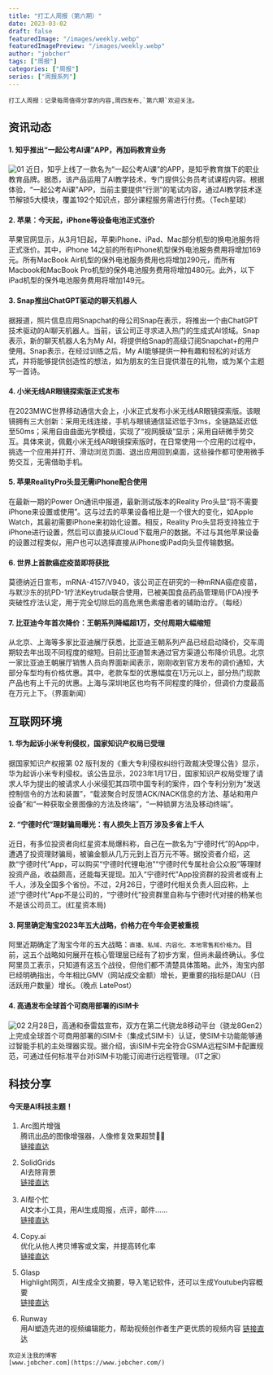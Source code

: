 ```yaml
---
title: "打工人周报（第六期）"
date: 2023-03-02
draft: false
featuredImage: "/images/weekly.webp"
featuredImagePreview: "/images/weekly.webp"
author: "jobcher"
tags: ["周报"]
categories: ["周报"]
series: ["周报系列"]
---
```


```
打工人周报：记录每周值得分享的内容,周四发布,`第六期`欢迎关注。  
```

## 资讯动态

#### 1. 知乎推出“一起公考AI课”APP，再加码教育业务
![01](/images/63fee804a573d.jpg)
近日，知乎上线了一款名为“一起公考AI课”的APP，是知乎教育旗下的职业教育品牌。据悉，该产品运用了AI教学技术，专门提供公务员考试课程内容。根据体验，“一起公考AI课”APP，当前主要提供“行测”的笔试内容，通过AI教学技术逐节解锁5大模块，覆盖192个知识点，部分课程服务需进行付费。（Tech星球）

#### 2. 苹果：今天起，iPhone等设备电池正式涨价
苹果官网显示，从3月1日起，苹果iPhone、iPad、Mac部分机型的换电池服务将正式涨价。其中，iPhone 14之前的所有iPhone机型保外电池服务费用将增加169元。所有MacBook Air机型的保外电池服务费用也将增加290元，而所有Macbook和MacBook Pro机型的保外电池服务费用将增加480元。此外，以下iPad机型的保外电池服务费用将增加149元。

#### 3. Snap推出ChatGPT驱动的聊天机器人
据报道，照片信息应用Snapchat的母公司Snap在表示，将推出一个由ChatGPT技术驱动的AI聊天机器人。当前，该公司正寻求进入热门的生成式AI领域。Snap表示，新的聊天机器人名为My AI，将提供给Snap的高级订阅Snapchat+的用户使用。Snap表示，在经过训练之后，My AI能够提供一种有趣和轻松的对话方式，并将能够提供创造性的想法，如为朋友的生日提供潜在的礼物，或为某个主题写一首诗。

#### 4. 小米无线AR眼镜探索版正式发布
在2023MWC世界移动通信大会上，小米正式发布小米无线AR眼镜探索版。该眼镜拥有三大创新：采用无线连接，手机与眼镜通信延迟低于3ms，全链路延迟低至50ms；采用自由曲面光学模组，实现了“视网膜级”显示；采用自研微手势交互。具体来说，佩戴小米无线AR眼镜探索版时，在日常使用一个应用的过程中，挑选一个应用并打开、滑动浏览页面、退出应用回到桌面，这些操作都可使用微手势交互，无需借助手机。

#### 5. 苹果RealityPro头显无需iPhone配合使用
在最新一期的Power On通讯中报道，最新测试版本的Reality Pro头显“将不需要iPhone来设置或使用”。这与过去的苹果设备相比是一个很大的变化，如Apple Watch，其最初需要iPhone来初始化设置。相反，Reality Pro头显将支持独立于iPhone进行设置，然后可以直接从iCloud下载用户的数据。不过与其他苹果设备的设置过程类似，用户也可以选择直接从iPhone或iPad向头显传输数据。

#### 6. 世界上首款癌症疫苗即将获批
莫德纳近日宣布，mRNA-4157/V940，该公司正在研究的一种mRNA癌症疫苗，与默沙东的抗PD-1疗法Keytruda联合使用，已被美国食品药品管理局(FDA)授予突破性疗法认定，用于完全切除后的高危黑色素瘤患者的辅助治疗。（每经）

#### 7. 比亚迪今年首次降价：王朝系列降幅超1万，交付周期大幅缩短
从北京、上海等多家比亚迪展厅获悉，比亚迪王朝系列产品已经启动降价，交车周期较去年出现不同程度的缩短。目前比亚迪暂未通过官方渠道公布降价讯息。北京一家比亚迪王朝展厅销售人员向界面新闻表示，刚刚收到官方发布的调价通知，大部分车型均有价格优惠。其中，老款车型的优惠幅度在1万元以上，部分热门现款产品也有上千元的优惠。上海与深圳地区也均有不同程度的降价，但调价力度最高在万元上下。（界面新闻）


## 互联网环境

#### 1. 华为起诉小米专利侵权，国家知识产权局已受理
据国家知识产权报第 02 版刊发的《重大专利侵权纠纷行政裁决受理公告》显示，华为起诉小米专利侵权。该公告显示，2023年1月17日，国家知识产权局受理了请求人华为提出的被请求人小米侵犯其四项中国专利的案件，四个专利分别为“发送控制信令的方法和装置”，“载波聚合时反馈ACK/NACK信息的方法、基站和用户设备”和“一种获取全景图像的方法及终端”，“一种锁屏方法及移动终端”。

#### 2. “宁德时代”理财骗局曝光：有人损失上百万 涉及多省上千人
近日，有多位投资者向红星资本局爆料称，自己在一款名为“宁德时代”的App中，遭遇了投资理财骗局，被骗金额从几万元到上百万元不等。据投资者介绍，这款“宁德时代”App，可以购买“宁德时代锂电池”“宁德时代专属社会公众股”等理财投资产品，收益颇高，还能每天提现。加入“宁德时代”App投资群的投资者或有上千人，涉及全国多个省份。不过，2月26日，宁德时代相关负责人回应称，上述“宁德时代”App不是公司的，“宁德时代”投资群里自称与宁德时代对接的杨某也不是该公司员工。(红星资本局)

#### 3. 阿里确定淘宝2023年五大战略，价格力在今年会更被重视
阿里近期确定了淘宝今年的五大战略：`直播、私域、内容化、本地零售和价格力`。目前，这五个战略如何展开在核心管理层已经有了初步方案，但尚未最终确认。多位阿里员工表示，只知道有这五个战役，但他们都不清楚具体策略。此外，淘宝内部已经明确指出，今年相比GMV（网站成交金额）增长，更重要的指标是DAU（日活跃用户数量）增长。（晚点 LatePost）

#### 4. 高通发布全球首个可商用部署的iSIM卡
![02](/images/63fee80d135f1.jpg)
2月28日，高通和泰雷兹宣布，双方在第二代骁龙8移动平台（骁龙8Gen2）上完成全球首个可商用部署的iSIM卡（集成式SIM卡）认证，使SIM卡功能能够通过智能手机的主处理器实现。据介绍，该iSIM卡完全符合GSMA远程SIM卡配置规范，可通过任何标准平台对iSIM卡功能订阅进行远程管理。（IT之家）

## 科技分享
#### 今天是AI科技主题！
1. Arc图片增强  
腾讯出品的图像增强器，人像修复效果超赞👍🏻  
[链接直达](https://arc.tencent.com/zh/ai-demos/faceRestoration)  
  
2. SolidGrids  
AI去除背景  
[链接直达](https://solidgrids.com/)  
  
3. AI帮个忙  
AI文本小工具，用AI生成周报，点评，邮件……  
[链接直达](https://ai-toolbox.codefuture.top/)  
  
4. Copy.ai  
优化从他人拷贝博客或文案，并提高转化率  
[链接直达](https://www.copy.ai/)  

5. Glasp  
Highlight网页，AI生成全文摘要，导入笔记软件，还可以生成Youtube内容概要  
[链接直达](https://glasp.co/)  
  
6. Runway  
用AI塑造先进的视频编辑能力，帮助视频创作者生产更优质的视频内容
[链接直达](https://glasp.co/)  
  
  

```
欢迎关注我的博客  
[www.jobcher.com](https://www.jobcher.com/)
```
